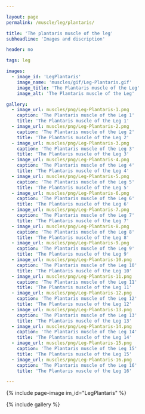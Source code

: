 ```yaml
---

layout: page
permalink: /muscle/leg/plantaris/

title: 'The plantaris muscle of the leg'
subheadline: 'Images and discription'

header: no

tags: leg

images:
  - image_id: 'LegPlantaris'
    image_name: 'muscles/gif/Leg-Plantaris.gif'
    image_title: 'The Plantaris muscle of the Leg'
    image_alt: 'The Plantaris muscle of the Leg' 

gallery:
  - image_url: muscles/png/Leg-Plantaris-1.png
    caption: 'The Plantaris muscle of the Leg 1'
    title: 'The Plantaris muscle of the Leg 1'
  - image_url: muscles/png/Leg-Plantaris-2.png
    caption: 'The Plantaris muscle of the Leg 2'
    title: 'The Plantaris muscle of the Leg 2'
  - image_url: muscles/png/Leg-Plantaris-3.png
    caption: 'The Plantaris muscle of the Leg 3'
    title: 'The Plantaris muscle of the Leg 3'
  - image_url: muscles/png/Leg-Plantaris-4.png
    caption: 'The Plantaris muscle of the Leg 4'
    title: 'The Plantaris muscle of the Leg 4'
  - image_url: muscles/png/Leg-Plantaris-5.png
    caption: 'The Plantaris muscle of the Leg 5'
    title: 'The Plantaris muscle of the Leg 5'
  - image_url: muscles/png/Leg-Plantaris-6.png
    caption: 'The Plantaris muscle of the Leg 6'
    title: 'The Plantaris muscle of the Leg 6'
  - image_url: muscles/png/Leg-Plantaris-7.png
    caption: 'The Plantaris muscle of the Leg 7'
    title: 'The Plantaris muscle of the Leg 7'
  - image_url: muscles/png/Leg-Plantaris-8.png
    caption: 'The Plantaris muscle of the Leg 8'
    title: 'The Plantaris muscle of the Leg 8'
  - image_url: muscles/png/Leg-Plantaris-9.png
    caption: 'The Plantaris muscle of the Leg 9'
    title: 'The Plantaris muscle of the Leg 9'
  - image_url: muscles/png/Leg-Plantaris-10.png
    caption: 'The Plantaris muscle of the Leg 10'
    title: 'The Plantaris muscle of the Leg 10'
  - image_url: muscles/png/Leg-Plantaris-11.png
    caption: 'The Plantaris muscle of the Leg 11'
    title: 'The Plantaris muscle of the Leg 11'
  - image_url: muscles/png/Leg-Plantaris-12.png
    caption: 'The Plantaris muscle of the Leg 12'
    title: 'The Plantaris muscle of the Leg 12'
  - image_url: muscles/png/Leg-Plantaris-13.png
    caption: 'The Plantaris muscle of the Leg 13'
    title: 'The Plantaris muscle of the Leg 13'
  - image_url: muscles/png/Leg-Plantaris-14.png
    caption: 'The Plantaris muscle of the Leg 14'
    title: 'The Plantaris muscle of the Leg 14'
  - image_url: muscles/png/Leg-Plantaris-15.png
    caption: 'The Plantaris muscle of the Leg 15'
    title: 'The Plantaris muscle of the Leg 15'
  - image_url: muscles/png/Leg-Plantaris-16.png
    caption: 'The Plantaris muscle of the Leg 16'
    title: 'The Plantaris muscle of the Leg 16'

---
```


{% include page-image im_id="LegPlantaris" %}

{% include gallery %}